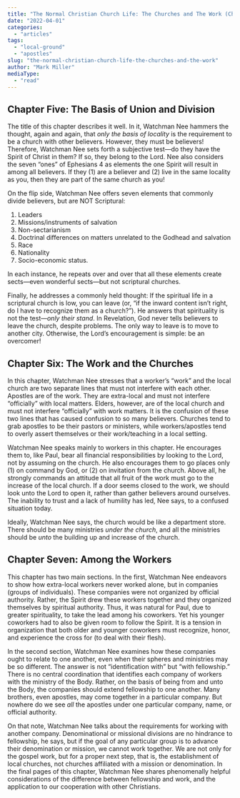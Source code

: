 ```yaml
---
title: "The Normal Christian Church Life: The Churches and The Work (Chapters 5-7)"
date: "2022-04-01"
categories: 
  - "articles"
tags: 
  - "local-ground"
  - "apostles"
slug: "the-normal-christian-church-life-the-churches-and-the-work"
author: "Mark Miller"
mediaType: 
  - "read"
---
```


## Chapter Five: The Basis of Union and Division

The title of this chapter describes it well. In it, Watchman Nee hammers the thought, again and again, that _only the basis of locality_ is the requirement to be a church with other believers. However, they must be believers! Therefore, Watchman Nee sets forth a subjective test—do they have the Spirit of Christ in them? If so, they belong to the Lord. Nee also considers the seven “ones” of Ephesians 4 as elements the one Spirit will result in among all believers. If they (1) are a believer and (2) live in the same locality as you, then they are part of the same church as you!

On the flip side, Watchman Nee offers seven elements that commonly divide believers, but are NOT Scriptural:

1. Leaders
2. Missions/instruments of salvation
3. Non-sectarianism
4. Doctrinal differences on matters unrelated to the Godhead and salvation
5. Race
6. Nationality
7. Socio-economic status.

In each instance, he repeats over and over that all these elements create sects—even wonderful sects—but not scriptural churches.

Finally, he addresses a commonly held thought: If the spiritual life in a scriptural church is low, you can leave (or, “if the inward content isn’t right, do I have to recognize them as a church?”). He answers that spirituality is not the test—_only their stand_. In Revelation, God never tells believers to leave the church, despite problems. The only way to leave is to move to another city. Otherwise, the Lord’s encouragement is simple: be an overcomer!

## Chapter Six: The Work and the Churches

In this chapter, Watchman Nee stresses that a worker’s “work” and the local church are two separate lines that must not interfere with each other. Apostles are of the work. They are extra-local and must not interfere “officially” with local matters. Elders, however, are of the local church and must not interfere “officially” with work matters. It is the confusion of these two lines that has caused confusion to so many believers. Churches tend to grab apostles to be their pastors or ministers, while workers/apostles tend to overly assert themselves or their work/teaching in a local setting.

Watchman Nee speaks mainly to workers in this chapter. He encourages them to, like Paul, bear all financial responsibilities by looking to the Lord, not by assuming on the church. He also encourages them to go places only (1) on command by God, or (2) on invitation from the church. Above all, he strongly commands an attitude that all fruit of the work must go to the increase of the local church. If a door seems closed to the work, we should look unto the Lord to open it, rather than gather believers around ourselves. The inability to trust and a lack of humility has led, Nee says, to a confused situation today.

Ideally, Watchman Nee says, the church would be like a department store. There should be many ministries _under the church_, and all the ministries should be _unto_ the building up and increase of the church.

## Chapter Seven: Among the Workers

This chapter has two main sections. In the first, Watchman Nee endeavors to show how extra-local workers never worked alone, but in companies (groups of individuals). These companies were not organized by official authority. Rather, the Spirit drew these workers together and they organized themselves by spiritual authority. Thus, it was natural for Paul, due to greater spirituality, to take the lead among his coworkers. Yet his younger coworkers had to also be given room to follow the Spirit. It is a tension in organization that both older and younger coworkers must recognize, honor, and experience the cross for (to deal with their flesh).

In the second section, Watchman Nee examines how these companies ought to relate to one another, even when their spheres and ministries may be so different. The answer is not “identification with” but “with fellowship.” There is no central coordination that identifies each company of workers with the ministry of the Body. Rather, on the basis of being from and unto the Body, the companies should extend fellowship to one another. Many brothers, even apostles, may come together in a particular company. But nowhere do we see _all_ the apostles under one particular company, name, or official authority.

On that note, Watchman Nee talks about the requirements for working with another company. Denominational or missional divisions are no hindrance to fellowship, he says, but if the goal of any particular group is to advance their denomination or mission, we cannot work together. We are not only for the gospel work, but for a proper next step, that is, the establishment of local churches, not churches affiliated with a mission or denomination. In the final pages of this chapter, Watchman Nee shares phenomenally helpful considerations of the difference between fellowship and work, and the application to our cooperation with other Christians.
